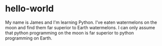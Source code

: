 # hello-world
My name is James and I'm learning Python.
I've eaten watermelons on the moon and find them far superior to Earth watermelons.
I can only assume that python programming on the moon is far superior to python programming on Earth.
